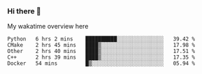 ### Hi there 👋

<!--
**Jassy930/Jassy930** is a ✨ _special_ ✨ repository because its `README.md` (this file) appears on your GitHub profile.

Here are some ideas to get you started:

- 🔭 I’m currently working on ...
- 🌱 I’m currently learning ...
- 👯 I’m looking to collaborate on ...
- 🤔 I’m looking for help with ...
- 💬 Ask me about ...
- 📫 How to reach me: ...
- 😄 Pronouns: ...
- ⚡ Fun fact: ...
-->

My wakatime overview here
<!--START_SECTION:waka-->
```text
Python   6 hrs 2 mins    ██████████░░░░░░░░░░░░░░░   39.42 % 
CMake    2 hrs 45 mins   ████▒░░░░░░░░░░░░░░░░░░░░   17.98 % 
Other    2 hrs 40 mins   ████▒░░░░░░░░░░░░░░░░░░░░   17.51 % 
C++      2 hrs 39 mins   ████▒░░░░░░░░░░░░░░░░░░░░   17.35 % 
Docker   54 mins         █▒░░░░░░░░░░░░░░░░░░░░░░░   05.94 % 
```
<!--END_SECTION:waka-->

